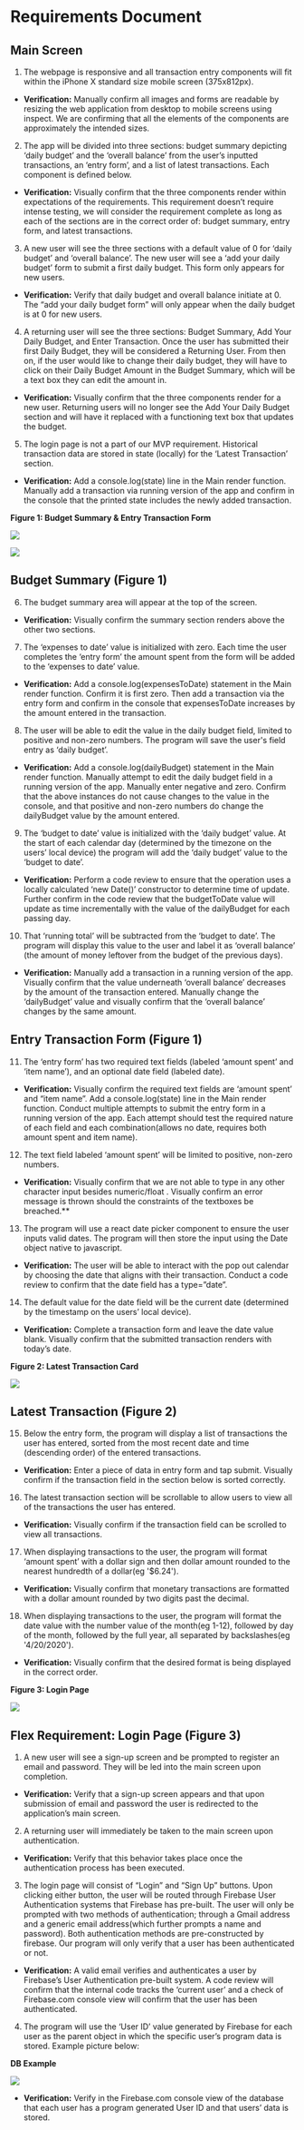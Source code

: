 # Requirements Document

## Main Screen
1. The webpage is responsive and all transaction entry components will fit within the iPhone X standard size mobile screen (375x812px).

- **Verification:** Manually confirm all images and forms are readable by resizing the web application from desktop to mobile screens using inspect. We are confirming that all the elements of the components are approximately the  intended sizes.

2. The app will be divided into three sections: budget summary depicting ‘daily budget’ and the ‘overall balance’  from the user’s inputted transactions, an ‘entry form’, and a list of latest transactions. Each component is defined below.
- **Verification:** Visually confirm that the three components render within expectations of the requirements. This requirement doesn’t require intense testing, we will consider the requirement complete as long as each of the sections are in the correct order of: budget summary,  entry form, and latest transactions. 

3. A new user will see the three sections with a default  value of 0 for ‘daily budget’ and ‘overall balance’. The new user will see a ‘add your daily budget’ form to submit a first daily budget. This form only appears for new users.
- **Verification:** Verify that daily budget and overall balance initiate at 0. The “add your daily budget form” will only appear when the daily budget is at 0 for new users.

4. A returning user will see the three sections: Budget Summary, Add Your Daily Budget, and Enter Transaction. Once the user has submitted their first Daily Budget, they will be considered a Returning User. From then on, if the user would like to change their daily budget, they will have to click on their Daily Budget Amount in the Budget Summary, which will be a text box they can edit the amount in.
- **Verification:**  Visually confirm that the three components render for a new user. Returning users will no longer see the Add Your Daily Budget section and will have it replaced with a functioning text box that updates the budget.
5. The login page is not a part of our MVP requirement. Historical transaction data are stored in state (locally) for the ‘Latest Transaction’ section.
- **Verification:** Add a console.log(state) line in the Main render function. Manually add a transaction via running version of the app and confirm in the console that the printed state includes the newly added transaction.


**Figure 1: Budget Summary & Entry Transaction Form**

![](../designImages/MAIN_4.png)


![](../designImages/MAIN_2.png)

## Budget Summary (Figure 1)
6. The budget summary area will appear at the top of the screen.
- **Verification:** Visually confirm the summary section renders above the other two sections.

7. The ‘expenses to date’ value is initialized with zero.  Each time the user completes the  ‘entry form’ the amount spent from the form will be added to the ‘expenses to date’ value. 
- **Verification:** Add a console.log(expensesToDate) statement in the Main render function. Confirm it is first zero. Then add a transaction via the entry form and confirm in the console that expensesToDate increases by the amount entered in the transaction.

8. The user will be able to edit the value in the daily budget field, limited to positive and non-zero numbers. The program will save the user's field entry as ‘daily budget’.
- **Verification:** Add a console.log(dailyBudget) statement in the Main render function. Manually attempt to edit the daily budget field in a running version of the app. Manually enter negative and zero. Confirm that the above instances do not cause changes to the value in the console, and that positive and non-zero numbers do change the dailyBudget value by the amount entered.

9. The ‘budget to date’ value is initialized with the ‘daily budget’ value. At the start of each calendar day (determined by the timezone on the users’ local device) the program will add the ‘daily budget’ value to the ‘budget to date’. 
- **Verification:** Perform a code review to ensure that the operation uses a locally calculated ‘new Date()’ constructor to determine time of update.  Further confirm in the code review that the budgetToDate value will update as time incrementally with the value of the dailyBudget for each passing day.
10. That ‘running total’ will be subtracted from the ‘budget to date’. The program will display this value to the user and label it as ‘overall balance’ (the amount of money leftover from the budget of the previous days). 
- **Verification:**  Manually add a transaction in a running version of the app. Visually confirm that the value underneath ‘overall balance’ decreases by the amount of the transaction entered. Manually change the ‘dailyBudget’ value and visually confirm that the ‘overall balance’ changes by the same amount. 

## Entry Transaction Form (Figure 1)
11. The ‘entry form’ has two required text fields (labeled ‘amount spent’ and ‘item name’), and an optional date field (labeled date). 
- **Verification:** Visually confirm the required text fields are ‘amount spent’ and “item name”. Add a console.log(state) line in the Main render function. Conduct multiple attempts to submit the entry form in a running version of the app. Each attempt should test the required nature of each field and each combination(allows no date, requires both amount spent and item name). 

12. The text field labeled ‘amount spent’ will be limited to positive, non-zero numbers.
- **Verification:** Visually confirm that we are not able to type in any other character input besides numeric/float . Visually confirm an error message is thrown should the constraints of the textboxes be breached.**

13. The program will use a react date picker component to ensure the user inputs valid dates. The program will then store the input using the Date object native to javascript.
- **Verification:** The user will be able to interact with the pop out calendar by choosing the date that aligns with their transaction. Conduct a code review to confirm that the date field has a type=”date”. 
14. The default value for the date field will be the current date (determined by the timestamp on the users’ local device).  
- **Verification:** Complete a transaction form and leave the date value blank. Visually confirm that the submitted transaction renders with today’s date.
 
**Figure 2: Latest Transaction Card**

![](../designImages/TRANSACTION_CARD.png)

## Latest Transaction (Figure 2)
15. Below the entry form, the program will display a list of transactions the user has entered, sorted from the most recent date and time (descending order) of the entered transactions. 
- **Verification:** Enter a piece of data in entry form and tap submit. Visually confirm if the transaction field in the section below is sorted correctly.

16. The latest transaction section will be scrollable to allow users to view all of the transactions the user has entered. 
- **Verification:** Visually confirm if the transaction field can be scrolled to view all transactions.

17. When displaying transactions to the user, the program will format ‘amount spent’ with a dollar sign and then dollar amount rounded to the nearest hundredth of a dollar(eg '$6.24').  
- **Verification:** Visually confirm that monetary transactions are formatted with a dollar amount rounded by two digits past the decimal. 

18. When displaying transactions to the user, the program will format the date value with the number value of the month(eg 1-12), followed by day of the month, followed by the full year, all separated by backslashes(eg '4/20/2020').
- **Verification:** Visually confirm that the desired format is being displayed in the correct order.


**Figure 3: Login Page**

![](../designImages/LOGIN.png)

## Flex Requirement: Login Page (Figure 3)
1. A new user will see a sign-up screen and be prompted to register an email and password. They will be led into the main screen upon completion.
- **Verification:** Verify that a sign-up screen appears and that upon submission of email and password the user is redirected to the application’s main screen.

2. A returning user will immediately be taken to the main screen upon authentication.
- **Verification:** Verify that this behavior takes place once the authentication process has been executed.

3. The login page will consist of “Login” and “Sign Up” buttons. Upon clicking either button, the user will be routed through Firebase User Authentication systems that Firebase has pre-built.  The user will only be prompted with two methods of authentication; through a Gmail address and a generic email address(which further prompts a name and password). Both authentication methods are pre-constructed by firebase. Our program will only verify that a user has been authenticated or not.
- **Verification:** A valid email verifies and authenticates a user by Firebase’s User Authentication pre-built system. A code review will confirm that the internal code tracks the ‘current user’ and a check of Firebase.com console view will confirm that the user has been authenticated.

4. The program will use the ‘User ID’ value generated by Firebase for each user as the parent object in which the specific user’s program data is stored. Example picture below:

**DB Example**

![](../designImages/Example_DB.png)

- **Verification:**  Verify in the Firebase.com console view of the database that each user has a program generated User ID and that users’ data is stored. 



